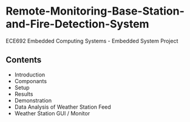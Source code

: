 # Remote-Monitoring-Base-Station-and-Fire-Detection-System
ECE692 Embedded Computing Systems - Embedded System Project

## Contents
* Introduction
* Componants
* Setup
* Results
* Demonstration
* Data Analysis of Weather Station Feed
* Weather Station GUI / Monitor

